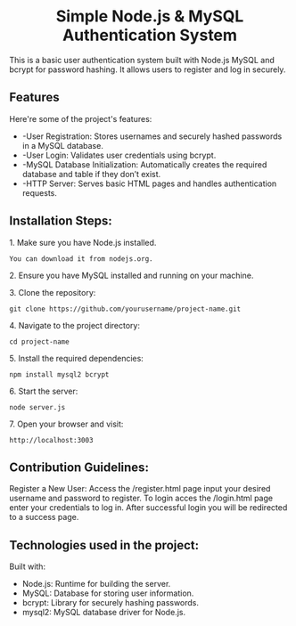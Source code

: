 <h1 align="center" id="title">Simple Node.js & MySQL Authentication System</h1>

<p id="description">This is a basic user authentication system built with Node.js MySQL and bcrypt for password hashing. It allows users to register and log in securely.</p>

  
  
<h2>Features</h2>

Here're some of the project's features:

*   \-User Registration: Stores usernames and securely hashed passwords in a MySQL database.
*   \-User Login: Validates user credentials using bcrypt.
*   \-MySQL Database Initialization: Automatically creates the required database and table if they don’t exist.
*   \-HTTP Server: Serves basic HTML pages and handles authentication requests.

<h2>Installation Steps:</h2>

<p>1. Make sure you have Node.js installed.</p>

```
You can download it from nodejs.org.
```

<p>2. Ensure you have MySQL installed and running on your machine.</p>

<p>3. Clone the repository:</p>

```
git clone https://github.com/yourusername/project-name.git
```

<p>4. Navigate to the project directory:</p>

```
cd project-name
```

<p>5. Install the required dependencies:</p>

```
npm install mysql2 bcrypt
```

<p>6. Start the server:</p>

```
node server.js
```

<p>7. Open your browser and visit:</p>

```
http://localhost:3003
```

<h2>Contribution Guidelines:</h2>

Register a New User: Access the /register.html page input your desired username and password to register. To login acces the /login.html page enter your credentials to log in. After successful login you will be redirected to a success page.

  
  
<h2>Technologies used in the project:</h2>
Built with:

*   Node.js: Runtime for building the server.
*   MySQL: Database for storing user information.
*   bcrypt: Library for securely hashing passwords.
*   mysql2: MySQL database driver for Node.js.

